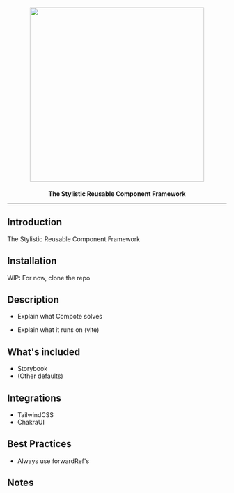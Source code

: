 <h1 align="center"><img src="https://raw.githubusercontent.com/moishinetzer/PBandJ/main/public/logo.png" width="400px" /></h1>

<p align="center">
  <b>The Stylistic Reusable Component Framework</b>
</p>

---

## Introduction

The Stylistic Reusable Component Framework

## Installation

WIP: For now, clone the repo

## Description

- Explain what Compote solves

- Explain what it runs on (vite)

## What's included

- Storybook
- (Other defaults)

## Integrations

- TailwindCSS
- ChakraUI

## Best Practices

- Always use forwardRef's

## Notes
